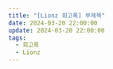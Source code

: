 ```yaml
---
title: "[Lionz 회고록] 부제목"
date: 2024-03-20 22:00:00
update: 2024-03-20 22:00:00
tags:
  - 회고록
  - Lionz
---
```


